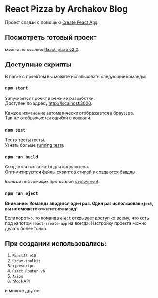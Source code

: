# React Pizza by Archakov Blog

Проект создан с помощью [Create React App](https://github.com/facebook/create-react-app).

## Посмотреть готовый проект

можно по ссылке: [React-pizza v2.0](http://react-pizza.1176783-cv94419.tw1.ru/).

## Доступные скрипты

В папке с проектом вы можете использовать следующие команды:

### `npm start`

Запускается проект в режиме разработки.\
Доступен по адресу [http://localhost:3000](http://localhost:3000).

Каждое изменение автоматически отображается в браузере.\
Так же отображаются ошибки в консоли.

### `npm test`

Тесты тесты тесты.\
Узнать больше [running tests](https://facebook.github.io/create-react-app/docs/running-tests).

### `npm run build`

Создается папка `build` для продакшена.\
Оптимизируются файлы скриптов стилей и создаются бандлы.

Больше информации про деплой [deployment](https://facebook.github.io/create-react-app/docs/deployment).

### `npm run eject`

**Внимание: Команда вводится один раз. Один раз использовав `eject`, вы не сможете откатиться назад!**

Если коротко, то команда `eject` открывает доступ ко всему, что есть под капотом `react-create-app` на всегда. Настройку проекта можно делать более тонко.

## При создании использовались:

1. `ReactJS v18`
2. `Redux-toolkit`
3. `Typescript`
4. `React Router v6`
5. `Axios`
6. [MockAPI](http://mockapi.io)

и многое другое
